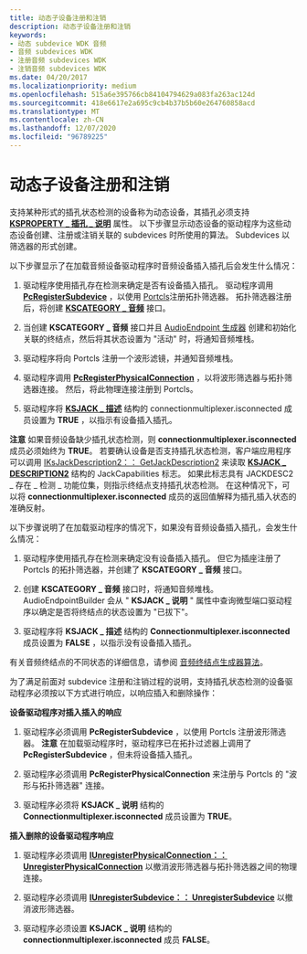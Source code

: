 ```yaml
---
title: 动态子设备注册和注销
description: 动态子设备注册和注销
keywords:
- 动态 subdevice WDK 音频
- 音频 subdevices WDK
- 注册音频 subdevices WDK
- 注销音频 subdevices WDK
ms.date: 04/20/2017
ms.localizationpriority: medium
ms.openlocfilehash: 515a6e395766cb84104794629a083fa263ac124d
ms.sourcegitcommit: 418e6617e2a695c9cb4b37b5b60e264760858acd
ms.translationtype: MT
ms.contentlocale: zh-CN
ms.lasthandoff: 12/07/2020
ms.locfileid: "96789225"
---
```

# <a name="dynamic-subdevice-registration-and-unregistration"></a>动态子设备注册和注销


支持某种形式的插孔状态检测的设备称为动态设备，其插孔必须支持 [**KSPROPERTY \_ 插孔 \_ 说明**](./ksproperty-jack-description.md) 属性。 以下步骤显示动态设备的驱动程序为这些动态设备创建、注册或注销关联的 subdevices 时所使用的算法。 Subdevices 以筛选器的形式创建。

以下步骤显示了在加载音频设备驱动程序时音频设备插入插孔后会发生什么情况：

1.  驱动程序使用插孔存在检测来确定是否有设备插入插孔。 驱动程序调用 [**PcRegisterSubdevice**](/windows-hardware/drivers/ddi/portcls/nf-portcls-pcregistersubdevice) ，以使用 [Portcls](introduction-to-port-class.md)注册拓扑筛选器。 拓扑筛选器注册后，将创建 [**KSCATEGORY \_ 音频**](../install/kscategory-audio.md) 接口。

2.  当创建 **KSCATEGORY \_ 音频** 接口并且 [AudioEndpoint 生成器](audio-endpoint-builder-algorithm.md) 创建和初始化关联的终结点，然后将其状态设置为 "活动" 时，将通知音频堆栈。

3.  驱动程序将向 Portcls 注册一个波形滤镜，并通知音频堆栈。

4.  驱动程序调用 [**PcRegisterPhysicalConnection**](/windows-hardware/drivers/ddi/portcls/nf-portcls-pcregisterphysicalconnection) ，以将波形筛选器与拓扑筛选器连接。 然后，将此物理连接注册到 Portcls。

5.  驱动程序将 [**KSJACK \_ 描述**](./ksjack-description.md) 结构的 connectionmultiplexer.isconnected 成员设置为 **TRUE** ，以指示有设备插入插孔。

**注意**   如果音频设备缺少插孔状态检测，则 **connectionmultiplexer.isconnected** 成员必须始终为 **TRUE**。 若要确认设备是否支持插孔状态检测，客户端应用程序可以调用 [IKsJackDescription2：： GetJackDescription2](/windows/win32/api/devicetopology/nf-devicetopology-iksjackdescription2-getjackdescription2) 来读取 [**KSJACK \_ DESCRIPTION2**](./ksjack-description2.md) 结构的 JackCapabilities 标志。 如果此标志具有 JACKDESC2 \_ 存在 \_ 检测 \_ 功能位集，则指示终结点支持插孔状态检测。 在这种情况下，可以将 **connectionmultiplexer.isconnected** 成员的返回值解释为插孔插入状态的准确反射。

 

以下步骤说明了在加载驱动程序的情况下，如果没有音频设备插入插孔，会发生什么情况：

1.  驱动程序使用插孔存在检测来确定没有设备插入插孔。 但它为插座注册了 Portcls 的拓扑筛选器，并创建了 **KSCATEGORY \_ 音频** 接口。

2.  创建 **KSCATEGORY \_ 音频** 接口时，将通知音频堆栈。 AudioEndpointBuilder 会从 " **KSJACK \_ 说明** " 属性中查询微型端口驱动程序以确定是否将终结点的状态设置为 "已拔下"。

3.  驱动程序将 **KSJACK \_ 描述** 结构的 **Connectionmultiplexer.isconnected** 成员设置为 **FALSE** ，以指示没有设备插入插孔。

有关音频终结点的不同状态的详细信息，请参阅 [音频终结点生成器算法](audio-endpoint-builder-algorithm.md)。

为了满足前面对 subdevice 注册和注销过程的说明，支持插孔状态检测的设备驱动程序必须按以下方式进行响应，以响应插入和删除操作：

**设备驱动程序对插入插入的响应**

1.  驱动程序必须调用 **PcRegisterSubdevice** ，以使用 Portcls 注册波形筛选器。
    **注意**   在加载驱动程序时，驱动程序已在拓扑过滤器上调用了 **PcRegisterSubdevice** ，但未将设备插入插孔。

     

2.  驱动程序必须调用 **PcRegisterPhysicalConnection** 来注册与 Portcls 的 "波形与拓扑筛选器" 连接。

3.  驱动程序必须将 **KSJACK \_ 说明** 结构的 **Connectionmultiplexer.isconnected** 成员设置为 **TRUE**。

**插入删除的设备驱动程序响应**

1.  驱动程序必须调用 [**IUnregisterPhysicalConnection：： UnregisterPhysicalConnection**](/windows-hardware/drivers/ddi/portcls/nf-portcls-iunregisterphysicalconnection-unregisterphysicalconnection) 以撤消波形筛选器与拓扑筛选器之间的物理连接。

2.  驱动程序必须调用 [**IUnregisterSubdevice：： UnregisterSubdevice**](/windows-hardware/drivers/ddi/portcls/nf-portcls-iunregistersubdevice-unregistersubdevice) 以撤消波形筛选器。

3.  驱动程序必须设置 **KSJACK \_ 说明** 结构的 **connectionmultiplexer.isconnected** 成员 **FALSE**。

 

